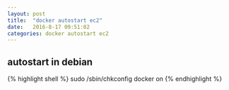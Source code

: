 ```yaml
---
layout: post
title:  "docker autostart ec2"
date:   2016-8-17 09:51:02
categories: docker autostart ec2
---
```


## autostart in debian

{% highlight shell %}
sudo /sbin/chkconfig docker on
{% endhighlight %}
